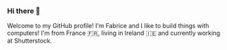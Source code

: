 ### Hi there 👋

Welcome to my GitHub profile! I'm Fabrice and I like to build things with computers! I'm from France 🇫🇷, living in Ireland 🇮🇪 and currently working at Shutterstock.


<!--
**fabrice404/fabrice404** is a ✨ _special_ ✨ repository because its `README.md` (this file) appears on your GitHub profile.

Here are some ideas to get you started:

- 🔭 I’m currently working on ...
- 🌱 I’m currently learning ...
- 👯 I’m looking to collaborate on ...
- 🤔 I’m looking for help with ...
- 💬 Ask me about ...
- 📫 How to reach me: ...
- 😄 Pronouns: ...
- ⚡ Fun fact: ...
-->
